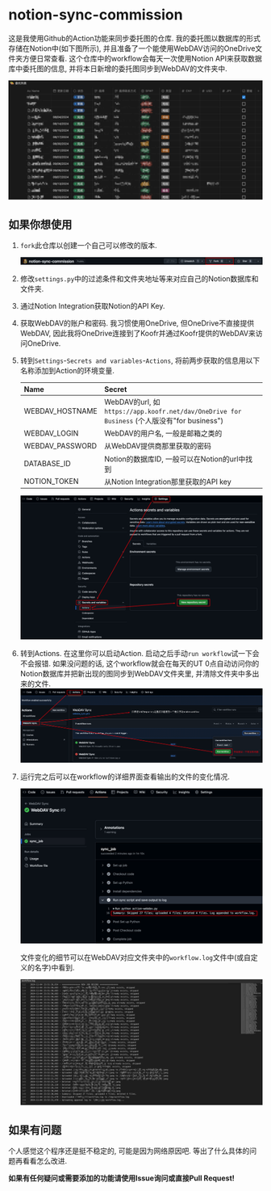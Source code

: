 # notion-sync-commission
这是我使用Github的Action功能来同步委托图的仓库. 我的委托图以数据库的形式存储在Notion中(如下图所示), 并且准备了一个能使用WebDAV访问的OneDrive文件夹方便日常查看. 这个仓库中的workflow会每天一次使用Notion API来获取数据库中委托图的信息, 并将本日新增的委托图同步到WebDAV的文件夹中.

![image-20241103205837469](fig/image-20241103205837469.png)

## 如果你想使用

1. `fork`此仓库以创建一个自己可以修改的版本. 

   ![image-20241103210105435](fig/image-20241103210105435.png)

2. 修改`settings.py`中的过滤条件和文件夹地址等来对应自己的Notion数据库和文件夹. 

3. 通过Notion Integration获取Notion的API Key.

4. 获取WebDAV的账户和密码. 我习惯使用OneDrive, 但OneDrive不直接提供WebDAV, 因此我将OneDrive连接到了Koofr并通过Koofr提供的WebDAV来访问OneDrive. 

5. 转到`Settings`-`Secrets and variables`-`Actions`, 将前两步获取的信息用以下名称添加到Action的环境变量. 

   | Name            | Secret                                                       |
   | --------------- | ------------------------------------------------------------ |
   | WEBDAV_HOSTNAME | WebDAV的url, 如`https://app.koofr.net/dav/OneDrive for Business` (个人版没有"for business") |
   | WEBDAV_LOGIN    | WebDAV的用户名, 一般是邮箱之类的                             |
   | WEBDAV_PASSWORD | 从WebDAV提供商那里获取的密码                                 |
   | DATABASE_ID     | Notion的数据库ID, 一般可以在Notion的url中找到                |
   | NOTION_TOKEN    | 从Notion Integration那里获取的API key                        |

   ![image-20241103201313807](fig/image-20241103201313807.png)

6. 转到Actions. 在这里你可以启动Action. 启动之后手动`run workflow`试一下会不会报错. 如果没问题的话, 这个workflow就会在每天的UT 0点自动访问你的Notion数据库并把新出现的图同步到WebDAV文件夹里, 并清除文件夹中多出来的文件. ![image-20241103203517153](fig/image-20241103203517153.png)

7. 运行完之后可以在workflow的详细界面查看输出的文件的变化情况. 

   ![image-20241104163752721](fig/image-20241104163752721.png)

   文件变化的细节可以在WebDAV对应文件夹中的`workflow.log`文件中(或自定义的名字)中看到.

   ![image-20241104165553276](fig/image-20241104165553276.png)

## 如果有问题

个人感觉这个程序还是挺不稳定的, 可能是因为网络原因吧. 等出了什么具体的问题再看看怎么改进. 

**如果有任何疑问或需要添加的功能请使用Issue询问或直接Pull Request!** 
